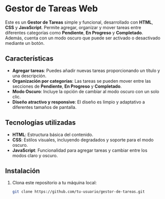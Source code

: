# Gestor de Tareas Web

Este es un **Gestor de Tareas** simple y funcional, desarrollado con **HTML**, **CSS** y **JavaScript**. Permite agregar, organizar y mover tareas entre diferentes categorías como **Pendiente**, **En Progreso** y **Completado**. Además, cuenta con un modo oscuro que puede ser activado o desactivado mediante un botón.

## Características

- **Agregar tareas**: Puedes añadir nuevas tareas proporcionando un título y una descripción.
- **Organización por categorías**: Las tareas se pueden mover entre las secciones de **Pendiente**, **En Progreso** y **Completado**.
- **Modo Oscuro**: Incluye la opción de cambiar al modo oscuro con un solo clic.
- **Diseño atractivo y responsive**: El diseño es limpio y adaptativo a diferentes tamaños de pantalla.

## Tecnologías utilizadas

- **HTML**: Estructura básica del contenido.
- **CSS**: Estilos visuales, incluyendo degradados y soporte para el modo oscuro.
- **JavaScript**: Funcionalidad para agregar tareas y cambiar entre los modos claro y oscuro.

## Instalación

1. Clona este repositorio a tu máquina local:
   ```bash
   git clone https://github.com/tu-usuario/gestor-de-tareas.git
